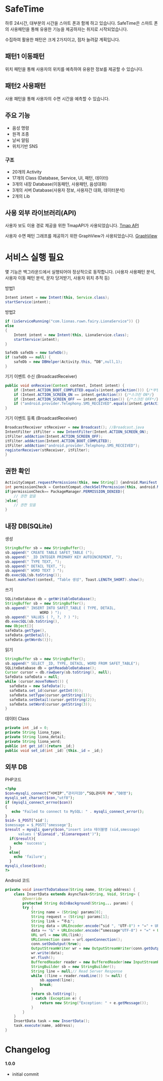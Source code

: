 
# SafeTime

하루 24시간, 대부분의 시간을 스마트 폰과 함께 하고 있습니다.
SafeTime은 스마트 폰의 사용패턴을 통해 유용한 기능을 제공하자는 취지로 시작되었습니다.

수집하여 활용한 패턴은 크게 2가지이고, 점차 늘려갈 계획입니다.

## 패턴1 이동패턴
위치 패턴을 통해 사용자의 위치를 예측하여 유용한 정보를 제공할 수 있습니다.

## 패턴2 사용패턴
사용 패턴을 통해 사용자의 수면 시간을 예측할 수 있습니다.


## 주요 기능
 + 음성 명령
 + 원격 조종
 + 날씨 알림
 + 위치기반 SNS


### 구조
 + 20개의 Activity
 + 17개의 Class (Database, Service, UI, 패턴, 데이터)
 + 3개의 내장 Database(이동패턴, 사용패턴, 음성대화)
 + 3개의 서버 Database(사용자 정보, 사용자간 대화, 데이터분석)
 + 2개의 Lib


## 사용 외부 라이브러리(API)

사용자 보도 이용 경로 제공을 위한 TmapAPI가 사용되었습니다.  [Tmap API][tmaplink]

사용자 수면 패턴 그래프를 제공하기 위한 GraphView가 사용되었습니다.  [GraphView][graphview]

[tmaplink]: https://tmapapi.sktelecom.com/
[graphview]: http://www.android-graphview.org/simple-graph/



# 서비스 실행 필요
몇 기능은 백그라운드에서 실행되어야 정상적으로 동작합니다. (사용자 사용패턴 분석, 사용자 이동 패턴 분석, 문자 당겨받기, 사용자 위치 추적 등)

방법1
```java
Intent intent = new Intent(this, Service.class);
startService(intent);
```
방법2
```java
if (isServiceRunning("com.lionas.ruwn.fairy.LionaService")) {}
else
{
	Intent intent = new Intent(this, LionaService.class);
	startService(intent);
}

SafeDb safeDb = new SafeDb();
if (safeDb == null) {
	safeDb = new DBHelper(Activity.this, “DB",null,1);
}
```


기기 이벤트 수신 (BroadcastReceiver)
```java
public void onReceive(Context context, Intent intent) {
	if (Intent.ACTION_BOOT_COMPLETED.equals(intent.getAction())) {/*부팅 완료*/}
	if (Intent.ACTION_SCREEN_ON == intent.getAction()) {/*스크린 ON*/}
	if (Intent.ACTION_SCREEN_OFF == intent.getAction()) {/*스크린 OFF*/}
	if ("android.provider.Telephony.SMS_RECEIVED".equals(intent.getAction())) {/*문자 수신*/}
}
```

기기 이벤트 등록 (BroadcastReceiver)
```java
BroadcastReceiver stReceiver = new Broadcast(); //Broadcast.java
IntentFilter itFilter = new IntentFilter(Intent.ACTION_SCREEN_ON);
itFilter.addAction(Intent.ACTION_SCREEN_OFF);
itFilter.addAction(Intent.ACTION_BOOT_COMPLETED);
itFilter.addAction("android.provider.Telephony.SMS_RECEIVED");
registerReceiver(stReceiver, itFilter);
}
```



## 권한 확인
```java
ActivityCompat.requestPermissions(this, new String[] {android.Manifest.permission.READ_CONTACTS, MODE_PRIVATE);
int permissionCheck = ContextCompat.checkSelfPermission(this, android.Manifest.permission.READ_CONTACTS);
if(permissionCheck== PackageManager.PERMISSION_DENIED){
	// 권한 없음
}else{
	// 권한 있음
}
```



## 내장 DB(SQLite)

생성
```java
StringBuffer sb = new StringBuffer();
sb.append(" CREATE TABLE SAFET_TABLE (");
sb.append(" _ID INTEGER PRIMARY KEY AUTOINCREMENT, ");
sb.append(" TYPE TEXT, ");
sb.append(" DETAIL TEXT, ");
sb.append(" WORD TEXT ) ");
db.execSQL(sb.toString());
Toast.makeText(context, "Table 생성", Toast.LENGTH_SHORT).show();
```
쓰기
```java
SQLiteDatabase db = getWritableDatabase();
StringBuffer sb = new StringBuffer();
sb.append(" INSERT INTO SAFET_TABLE ( TYPE, DETAIL,
                WORD ) ");
sb.append(" VALUES ( ?, ?, ? ) ");
db.execSQL(sb.toString(),
new Object[]{
safeData.getType(),
safeData.getDetail(),
safeData.getWords()});
```
읽기
```java
StringBuffer sb = new StringBuffer();
sb.append(" SELECT _ID, TYPE, DETAIL, WORD FROM SAFET_TABLE");
SQLiteDatabase db = getReadableDatabase();
Cursor cursor = db.rawQuery(sb.toString(), null);
SafeData safeData = null;
while (cursor.moveToNext()) {
  safeData = new SafeData();
  safeData.set_id(cursor.getInt(0));
  safeData.setType(cursor.getString(1));
  safeData.setDetail(cursor.getString(2));
  safeData.setWord(cursor.getString(3));
}
```
데이터 Class
```java
private int _id = 0;
private String liona_type;
private String liona_detail;
private String liona_word;
public int get_id(){return _id;}
public void set_id(int _id) {this._id = _id;} 
```

## 외부 DB
PHP코드
```php
<?php  
$con=mysqli_connect(“서버IP",“관리자ID",“SQL관리자 PW",“DB명");  
mysqli_set_charset($con,"utf8");
if (mysqli_connect_errno($con))  
{  
   echo "Failed to connect to MySQL: " . mysqli_connect_error();  
}  
$sid= $_POST[‘sid'];  
$smessage = $_POST[‘smessege'];  
$result = mysqli_query($con,"insert into 테이블명 (sid,smessage)
      values ('$lionaid','$lionarequest')");  
  if($result){  
    echo 'success';  
  }  
  else{  
    echo 'failure';  
  }  
mysqli_close($con);  
?> 
```
Android 코드
```java
private void insertToDatabase(String name, String address) {
	class InsertData extends AsyncTask<String, Void, String> {
		@Override
		protected String doInBackground(String... params) {
		try {
			String name = (String) params[0];
			String request = (String) params[1];
			String link = “주소";
			String data = URLEncoder.encode(“sid ", "UTF-8") + "=" + URLEncoder.encode(name, "UTF-8");
			data += "&" + URLEncoder.encode(“smessage"UTF-8") + "=" + URLEncoder.encode(request, "UTF-8");
			URL url = new URL(link);
			URLConnection conn = url.openConnection();
			conn.setDoOutput(true);
			OutputStreamWriter wr = new OutputStreamWriter(conn.getOutputStream());
			wr.write(data);
			wr.flush();
			BufferedReader reader = new BufferedReader(new InputStreamReader(conn.getInputStream()));
			StringBuilder sb = new StringBuilder();
			String line = null;// Read Server Response
			while ((line = reader.readLine()) != null) {
				sb.append(line);
				break;
			}                
			return sb.toString();
			} catch (Exception e) {
				return new String("Exception: " + e.getMessage());
			}        
		}    
	}    
	InsertData task = new InsertData();    
	task.execute(name, address);
}
```


# Changelog

#### 1.0.0
 + initial commit
